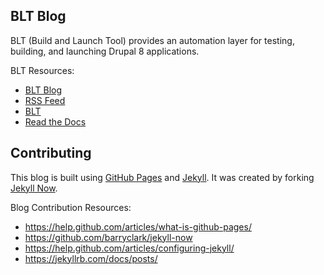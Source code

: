 ## BLT Blog

BLT (Build and Launch Tool) provides an automation layer for testing, building, and launching Drupal 8 applications.

BLT Resources:

- [BLT Blog](https://acquia-pso.github.io/blt-blog/)
- [RSS Feed](https://acquia-pso.github.io/blt-blog/feed.xml)
- [BLT](https://github.com/acquia/blt)
- [Read the Docs](http://blt.readthedocs.io)

## Contributing

This blog is built using [GitHub Pages](https://help.github.com/articles/what-is-github-pages/) and [Jekyll](https://jekyllrb.com). It was created by forking [Jekyll Now](https://github.com/barryclark/jekyll-now).

Blog Contribution Resources:

- https://help.github.com/articles/what-is-github-pages/
- https://github.com/barryclark/jekyll-now
- https://help.github.com/articles/configuring-jekyll/
- https://jekyllrb.com/docs/posts/
